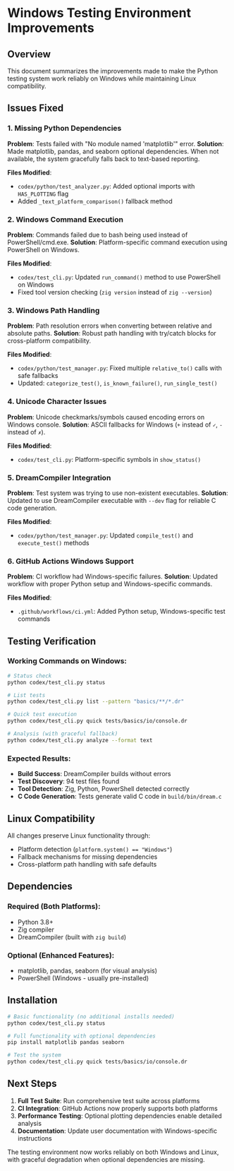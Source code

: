 # Windows Testing Environment Improvements

## Overview

This document summarizes the improvements made to make the Python testing system work reliably on Windows while maintaining Linux compatibility.

## Issues Fixed

### 1. Missing Python Dependencies
**Problem**: Tests failed with "No module named 'matplotlib'" error.
**Solution**: Made matplotlib, pandas, and seaborn optional dependencies. When not available, the system gracefully falls back to text-based reporting.

**Files Modified**:
- `codex/python/test_analyzer.py`: Added optional imports with `HAS_PLOTTING` flag
- Added `_text_platform_comparison()` fallback method

### 2. Windows Command Execution
**Problem**: Commands failed due to bash being used instead of PowerShell/cmd.exe.
**Solution**: Platform-specific command execution using PowerShell on Windows.

**Files Modified**:
- `codex/test_cli.py`: Updated `run_command()` method to use PowerShell on Windows
- Fixed tool version checking (`zig version` instead of `zig --version`)

### 3. Windows Path Handling  
**Problem**: Path resolution errors when converting between relative and absolute paths.
**Solution**: Robust path handling with try/catch blocks for cross-platform compatibility.

**Files Modified**:
- `codex/python/test_manager.py`: Fixed multiple `relative_to()` calls with safe fallbacks
- Updated: `categorize_test()`, `is_known_failure()`, `run_single_test()`

### 4. Unicode Character Issues
**Problem**: Unicode checkmarks/symbols caused encoding errors on Windows console.
**Solution**: ASCII fallbacks for Windows (`+` instead of `✓`, `-` instead of `✗`).

**Files Modified**:
- `codex/test_cli.py`: Platform-specific symbols in `show_status()`

### 5. DreamCompiler Integration
**Problem**: Test system was trying to use non-existent executables.
**Solution**: Updated to use DreamCompiler executable with `--dev` flag for reliable C code generation.

**Files Modified**:
- `codex/python/test_manager.py`: Updated `compile_test()` and `execute_test()` methods

### 6. GitHub Actions Windows Support
**Problem**: CI workflow had Windows-specific failures.
**Solution**: Updated workflow with proper Python setup and Windows-specific commands.

**Files Modified**:
- `.github/workflows/ci.yml`: Added Python setup, Windows-specific test commands

## Testing Verification

### Working Commands on Windows:
```bash
# Status check
python codex/test_cli.py status

# List tests  
python codex/test_cli.py list --pattern "basics/**/*.dr"

# Quick test execution
python codex/test_cli.py quick tests/basics/io/console.dr

# Analysis (with graceful fallback)
python codex/test_cli.py analyze --format text
```

### Expected Results:
- **Build Success**: DreamCompiler builds without errors
- **Test Discovery**: 94 test files found
- **Tool Detection**: Zig, Python, PowerShell detected correctly
- **C Code Generation**: Tests generate valid C code in `build/bin/dream.c`

## Linux Compatibility

All changes preserve Linux functionality through:
- Platform detection (`platform.system() == "Windows"`)
- Fallback mechanisms for missing dependencies  
- Cross-platform path handling with safe defaults

## Dependencies

### Required (Both Platforms):
- Python 3.8+
- Zig compiler
- DreamCompiler (built with `zig build`)

### Optional (Enhanced Features):
- matplotlib, pandas, seaborn (for visual analysis)
- PowerShell (Windows - usually pre-installed)

## Installation

```bash
# Basic functionality (no additional installs needed)
python codex/test_cli.py status

# Full functionality with optional dependencies
pip install matplotlib pandas seaborn

# Test the system
python codex/test_cli.py quick tests/basics/io/console.dr
```

## Next Steps

1. **Full Test Suite**: Run comprehensive test suite across platforms
2. **CI Integration**: GitHub Actions now properly supports both platforms  
3. **Performance Testing**: Optional plotting dependencies enable detailed analysis
4. **Documentation**: Update user documentation with Windows-specific instructions

The testing environment now works reliably on both Windows and Linux, with graceful degradation when optional dependencies are missing.